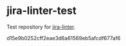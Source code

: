 # jira-linter-test

Test repository for [jira-linter].

[jira-linter]: https://github.com/btwrk/action-jira-linter
d15e9b0252cff2eae3d6a61569eb5afcdf677af6
